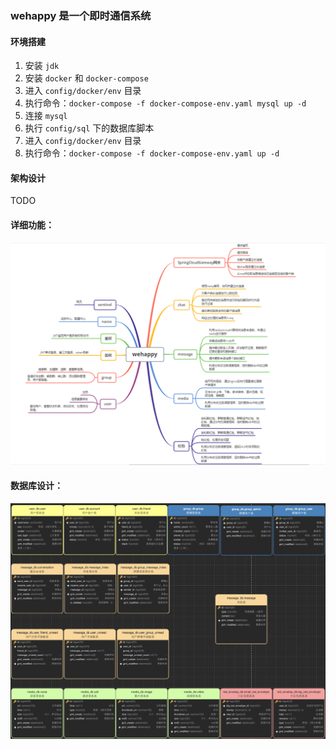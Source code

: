 ### wehappy 是一个即时通信系统

#### 环境搭建

1. 安装 `jdk`
2. 安装 `docker` 和 `docker-compose`
3. 进入 `config/docker/env` 目录
4. 执行命令：`docker-compose -f docker-compose-env.yaml mysql up -d`
5. 连接 `mysql`
6. 执行 `config/sql` 下的数据库脚本
7. 进入 `config/docker/env` 目录
8. 执行命令：`docker-compose -f docker-compose-env.yaml up -d`

#### 架构设计

TODO


#### 详细功能：

![image-20201021005206013](doc/image/image-20201021005206013.png)

#### 数据库设计：

![image-20201021231238096](doc/image/image-20201021231238096.png)

